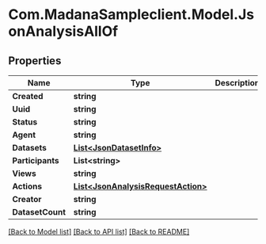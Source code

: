
# Com.MadanaSampleclient.Model.JsonAnalysisAllOf

## Properties

Name | Type | Description | Notes
------------ | ------------- | ------------- | -------------
**Created** | **string** |  | [optional] 
**Uuid** | **string** |  | [optional] 
**Status** | **string** |  | [optional] 
**Agent** | **string** |  | [optional] 
**Datasets** | [**List&lt;JsonDatasetInfo&gt;**](JsonDatasetInfo.md) |  | [optional] 
**Participants** | **List&lt;string&gt;** |  | [optional] 
**Views** | **string** |  | [optional] 
**Actions** | [**List&lt;JsonAnalysisRequestAction&gt;**](JsonAnalysisRequestAction.md) |  | [optional] 
**Creator** | **string** |  | [optional] 
**DatasetCount** | **string** |  | [optional] 

[[Back to Model list]](../README.md#documentation-for-models)
[[Back to API list]](../README.md#documentation-for-api-endpoints)
[[Back to README]](../README.md)


